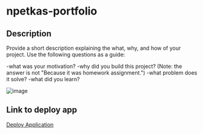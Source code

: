 # npetkas-portfolio

## Description 

Provide a short description explaining the what, why, and how of your project. Use the following questions as a guide:

-what was your motivation?
-why did you build this project? (Note: the answer is not "Because it was homework assignment.")
-what problem does it solve?
-what did you learn?

![image](./assets/images/Screenshot.png)

## Link to deploy app

[Deploy Application][def]

[def]: https://nicoinlalaland.github.io/horiseon-accessibility/